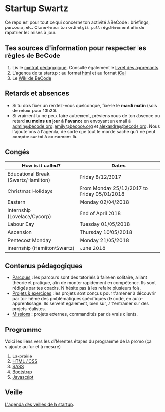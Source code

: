 # Startup Swartz

Ce repo est pour tout ce qui concerne ton activité à BeCode : briefings, parcours, etc.
Clone-le sur ton ordi et `git pull` régulièrement afin de rapatrier les mises à jour.

## Tes sources d'information pour respecter les règles de BeCode

1. Lis le [contrat pédagogique](./contratpedagogique.md). Consulte également le [livret des apprenants](https://docs.google.com/document/d/1ic7FbY_2QNg2X1n3jS0KEFEa7SbnsjKakEYkYc--XcE/edit?usp=sharing).
1. L'agenda de ta startup : au format [html](https://calendar.google.com/calendar/embed?src=becode.org_othf91a8asbmvclq36df0jc3m8%40group.calendar.google.com&ctz=Europe/Brussels) et au format  [iCal](https://calendar.google.com/calendar/ical/becode.org_othf91a8asbmvclq36df0jc3m8%40group.calendar.google.com/public/basic.ics)
1. Le [Wiki de BeCode](https://github.com/becodeorg/BeCode/wiki)

## Retards et absences
- Si tu dois fixer un rendez-vous quelconque, fixe-le le **mardi matin** (sois de retour pour 13h25).
- Si vraiment tu ne peux faire autrement, préviens nous de ton absence ou retard **au moins un jour à l'avance** en envoyant un email à admin@becode.org, emily@becode.org et alexandre@becode.org. Nous l'ajouterons à l'agenda, de sorte que tout le monde sache qu'il ne peut compter sur toi à ce moment-là.

## Congés

|How is it called? | Dates |
|---|---|
| Educational Break (Swartz/Hamilton) | Friday 8/12/2017 | 
| Christmas Holidays | From Monday 25/12/2017 to Friday 05/01/2018 | 
| Eastern | Monday 02/04/2018 | 
| Internship (Lovelace/Cycorp) | End of April 2018 | 
| Labour Day | Tuesday 01/05/2018 | 
| Ascension | Thursday 10/05/2018 | 
| Pentecost Monday | Monday 21/05/2018 | 
| Internship (Hamilton/Swartz) | June 2018 | 

## Contenus pédagogiques

- [Parcours](/Parcours) : les parcours sont des tutoriels à faire en solitaire, alliant théorie et pratique, afin de monter rapidement en compétence. Ils sont rédigés par tes coachs. N'hésite pas à les refaire plusieurs fois.  
- [Projets & exercices](/Projects) : les projets sont conçus pour t'amener à découvrir par toi-même des problématiques spécifiques de code, en auto-apprentissage. Ils servent également, bien sûr, à t'entraîner sur des projets réalistes.
- [Missions](/Missions) : projets externes, commandités par de vrais clients.

## Programme
Voici les liens vers les différentes étapes du programme de la promo (ça s'ajoute au fur et à mesure)

1. [La-prairie](./Parcours/01-La-prairie/)
1. [HTML / CSS](./Parcours/02-HTML-CSS/)
1. [SASS](./Parcours/02.5-SASS/)
1. [Bootstrap](./Parcours/03-Bootstrap/)
1. [Javascript](./Parcours/04-Javascript/)

## Veille 
[L'agenda des veilles de la startup](https://github.com/becodeorg/La-Veille/blob/master/Swartz3/agenda.md).
